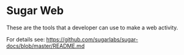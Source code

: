 Sugar Web
=========

These are the tools that a developer can use to make a web
activity.

For details see: https://github.com/sugarlabs/sugar-docs/blob/master/README.md
